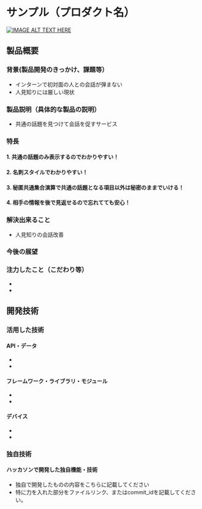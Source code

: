 # サンプル（プロダクト名）

[![IMAGE ALT TEXT HERE](https://jphacks.com/wp-content/uploads/2024/07/JPHACKS2024_ogp.jpg)](https://www.youtube.com/watch?v=DZXUkEj-CSI)

## 製品概要
### 背景(製品開発のきっかけ、課題等）
* インターンで初対面の人との会話が弾まない
* 人見知りには厳しい現状
### 製品説明（具体的な製品の説明）
* 共通の話題を見つけて会話を促すサービス
### 特長
#### 1. 共通の話題のみ表示するのでわかりやすい！
#### 2. 名刺スタイルでわかりやすい！
#### 3. 秘匿共通集合演算で共通の話題となる項目以外は秘密のままでいける！
#### 4. 相手の情報を後で見返せるので忘れてても安心！

### 解決出来ること
* 人見知りの会話改善
  
### 今後の展望
### 注力したこと（こだわり等）
* 
* 

## 開発技術
### 活用した技術
#### API・データ
* 
* 

#### フレームワーク・ライブラリ・モジュール
* 
* 

#### デバイス
* 
* 

### 独自技術
#### ハッカソンで開発した独自機能・技術
* 独自で開発したものの内容をこちらに記載してください
* 特に力を入れた部分をファイルリンク、またはcommit_idを記載してください。
